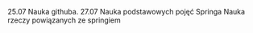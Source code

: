 25.07   Nauka githuba.
27.07   Nauka podstawowych pojęć Springa
	Nauka rzeczy powiązanych ze springiem
